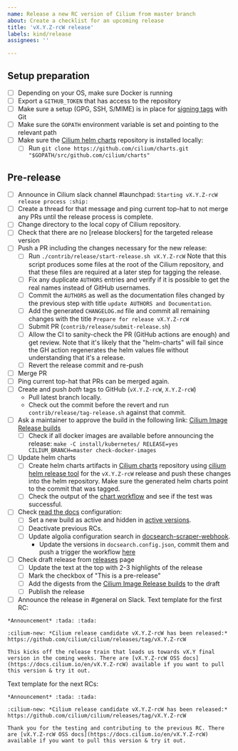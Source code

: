 ```yaml
---
name: Release a new RC version of Cilium from master branch
about: Create a checklist for an upcoming release
title: 'vX.Y.Z-rcW release'
labels: kind/release
assignees: ''

---
```


## Setup preparation

- [ ] Depending on your OS, make sure Docker is running
- [ ] Export a `GITHUB_TOKEN` that has access to the repository
- [ ] Make sure a setup (GPG, SSH, S/MIME) is in place for [signing tags] with Git
- [ ] Make sure the `GOPATH` environment variable is set and pointing to the relevant path
- [ ] Make sure the [Cilium helm charts][Cilium charts] repository is installed locally:
  - [ ] Run `git clone https://github.com/cilium/charts.git "$GOPATH/src/github.com/cilium/charts"`

## Pre-release

- [ ] Announce in Cilium slack channel #launchpad: `Starting vX.Y.Z-rcW release process :ship:`
- [ ] Create a thread for that message and ping current top-hat to not merge any
      PRs until the release process is complete.
- [ ] Change directory to the local copy of Cilium repository.
- [ ] Check that there are no [release blockers] for the targeted release version
- [ ] Push a PR including the changes necessary for the new release:
  - [ ] Run `./contrib/release/start-release.sh vX.Y.Z-rcW`
        Note that this script produces some files at the root of the Cilium
        repository, and that these files are required at a later step for
        tagging the release.
  - [ ] Fix any duplicate `AUTHORS` entries and verify if it is possible to
        get the real names instead of GitHub usernames.
  - [ ] Commit the `AUTHORS` as well as the documentation files changed by the
        previous step with title `update AUTHORS and Documentation`.
  - [ ] Add the generated `CHANGELOG.md` file and commit all remaining changes
        with the title `Prepare for release vX.Y.Z-rcW`
  - [ ] Submit PR (`contrib/release/submit-release.sh`)
  - [ ] Allow the CI to sanity-check the PR (GitHub actions are enough) and get
        review.
        Note that it's likely that the "helm-charts" will fail since the GH 
        action regenerates the helm values file without understanding that 
        it's a release.
  - [ ] Revert the release commit and re-push
- [ ] Merge PR
- [ ] Ping current top-hat that PRs can be merged again.
- [ ] Create and push *both* tags to GitHub (`vX.Y.Z-rcW`, `X.Y.Z-rcW`)
  - Pull latest branch locally.
  - Check out the commit before the revert and run `contrib/release/tag-release.sh`
    against that commit.
- [ ] Ask a maintainer to approve the build in the following link:
      [Cilium Image Release builds]
  - [ ] Check if all docker images are available before announcing the release:
        `make -C install/kubernetes/ RELEASE=yes CILIUM_BRANCH=master check-docker-images`
- [ ] Update helm charts
  - [ ] Create helm charts artifacts in [Cilium charts] repository using
        [cilium helm release tool] for the `vX.Y.Z-rcW` release and push
        these changes into the helm repository. Make sure the generated helm
        charts point to the commit that was tagged.
  - [ ] Check the output of the [chart workflow] and see if the test was
        successful.
- [ ] Check [read the docs] configuration:
    - [ ] Set a new build as active and hidden in [active versions].
    - [ ] Deactivate previous RCs.
    - [ ] Update algolia configuration search in [docsearch-scraper-webhook].
      - Update the versions in `docsearch.config.json`, commit them and push a trigger the workflow [here](https://github.com/cilium/docsearch-scraper-webhook/actions/workflows/update-algolia-index.yaml)
- [ ] Check draft release from [releases] page
  - [ ] Update the text at the top with 2-3 highlights of the release
  - [ ] Mark the checkbox of "This is a pre-release"
  - [ ] Add the digests from the [Cilium Image Release builds] to the draft
  - [ ] Publish the release
- [ ] Announce the release in #general on Slack.
Text template for the first RC:
```
*Announcement* :tada: :tada:

:cilium-new: *Cilium release candidate vX.Y.Z-rcW has been released:*
https://github.com/cilium/cilium/releases/tag/vX.Y.Z-rcW

This kicks off the release train that leads us towards vX.Y final version in the coming weeks. There are [vX.Y.Z-rcW OSS docs](https://docs.cilium.io/en/vX.Y.Z-rcW) available if you want to pull this version & try it out.
```
Text template for the next RCs:
```
*Announcement* :tada: :tada:

:cilium-new: *Cilium release candidate vX.Y.Z-rcW has been released:*
https://github.com/cilium/cilium/releases/tag/vX.Y.Z-rcW

Thank you for the testing and contributing to the previous RC. There are [vX.Y.Z-rcW OSS docs](https://docs.cilium.io/en/vX.Y.Z-rcW) available if you want to pull this version & try it out.
```

[signing tags]: https://docs.github.com/en/authentication/managing-commit-signature-verification/signing-tags
[Cilium charts]: https://github.com/cilium/charts
[Cilium Image Release builds]: https://github.com/cilium/cilium/actions?query=workflow:%22Image+Release+Build%22
[releases]: https://github.com/cilium/cilium/releases
[cilium helm release tool]: https://github.com/cilium/charts/blob/master/prepare_artifacts.sh
[cilium-runtime images]: https://quay.io/repository/cilium/cilium-runtime
[read the docs]: https://readthedocs.org/projects/cilium/
[active versions]: https://readthedocs.org/projects/cilium/versions/?version_filter=vX.Y.Z-rcW
[docsearch-scraper-webhook]: https://github.com/cilium/docsearch-scraper-webhook
[chart workflow]: https://github.com/cilium/charts/actions/workflows/conformance-gke.yaml
